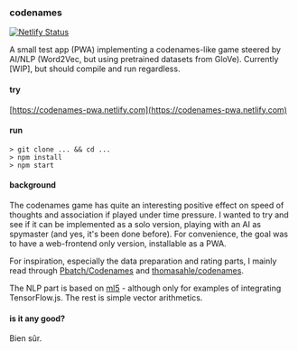 ### codenames

[![Netlify Status](https://api.netlify.com/api/v1/badges/3c689ead-a11b-49bc-a3df-1ee8e390c78f/deploy-status)](https://codenames-pwa.netlify.com)

A small test app (PWA) implementing a codenames-like game steered by AI/NLP (Word2Vec, but using pretrained datasets from GloVe).
Currently [WIP], but should compile and run regardless.

#### try

[https://codenames-pwa.netlify.com](https://codenames-pwa.netlify.com)

#### run

```
> git clone ... && cd ...
> npm install
> npm start
```

#### background

The codenames game has quite an interesting positive effect on speed of thoughts and association if played under time pressure.
I wanted to try and see if it can be implemented as a solo version, playing with an AI as spymaster (and yes, it's been done before).
For convenience, the goal was to have a web-frontend only version, installable as a PWA.

For inspiration, especially the data preparation and rating parts, I mainly read through [Pbatch/Codenames](https://github.com/Pbatch/Codenames) and [thomasahle/codenames](https://github.com/thomasahle/codenames).

The NLP part is based on [ml5](https://ml5js.org) - although only for examples of integrating TensorFlow.js. The rest is simple vector arithmetics.

#### is it any good?

Bien sûr.
